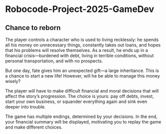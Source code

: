 # Robocode-Project-2025-GameDev

## Chance to reborn

The player controls a character who is used to living recklessly: he spends all his money on unnecessary things, constantly takes out loans, and hopes that his problems will resolve themselves. As a result, he ends up in a financial crisis—burdened with debt, living in terrible conditions, without personal transportation, and with no prospects.

But one day, fate gives him an unexpected gift—a large inheritance. This is a chance to start a new life! However, will he be able to manage this money wisely?

The player will have to make difficult financial and moral decisions that will affect the story’s progression. The choice is yours: pay off debts, invest, start your own business, or squander everything again and sink even deeper into trouble.

The game has multiple endings, determined by your decisions. In the end, your financial summary will be displayed, motivating you to replay the game and make different choices.

